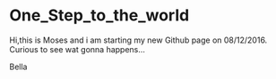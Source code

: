 # One_Step_to_the_world

Hi,this is Moses and i am starting my new Github page on 08/12/2016.
Curious to see wat gonna happens...

Bella
